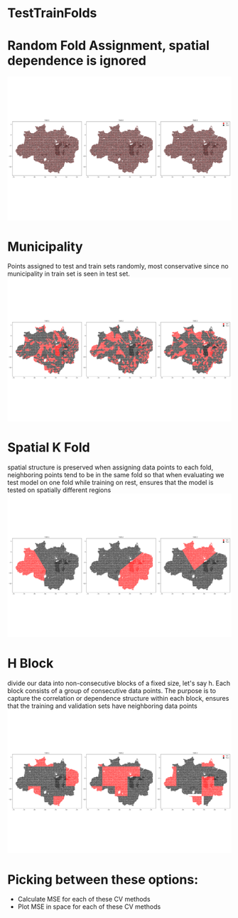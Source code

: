 
TestTrainFolds
==============

# Random Fold Assignment, spatial dependence is ignored
  
![Test/Train split plot](FeatureImportanceResults/2004_2005_2006_PREDICT_2007/random_FoldPlot.png)
# Municipality
  
Points assigned to test and train sets randomly, most conservative since no municipality in train set is seen in test set.  
![Test/Train split plot](FeatureImportanceResults/2004_2005_2006_PREDICT_2007/municipality_FoldPlot.png)
# Spatial K Fold
  
spatial structure is preserved when assigning data points to each fold, neighboring points tend to be in the same fold so that when evaluating we test model on one fold while training on rest, ensures that the model is tested on spatially different regions  
![Test/Train split plot](FeatureImportanceResults/2004_2005_2006_PREDICT_2007/spatialkfold_FoldPlot.png)
# H Block
  
divide our data into non-consecutive blocks of a fixed size, let's say h. Each block consists of a group of consecutive data points. The purpose is to capture the correlation or dependence structure within each block, ensures that the training and validation sets have neighboring data points  
![Test/Train split plot](FeatureImportanceResults/2004_2005_2006_PREDICT_2007/hblock_FoldPlot.png)
# Picking between these options:

- Calculate MSE for each of these CV methods
- Plot MSE in space for each of these CV methods
